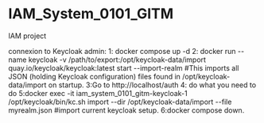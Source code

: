 # IAM_System_0101_GITM
IAM project

connexion to Keycloak admin: 
1: docker compose up -d
2: docker run --name keycloak -v /path/to/export:/opt/keycloak-data/import \
  quay.io/keycloak/keycloak:latest start --import-realm #This imports all JSON (holding Keycloak configuration) files found in /opt/keycloak-data/import on startup.
3:Go to http://localhost/auth
4: do what you need to do
5:docker exec -it iam_system_0101_gitm-keycloak-1 /opt/keycloak/bin/kc.sh import --dir /opt/keycloak-data/import --file myrealm.json #import current keycloak setup.
6:docker compose down.



